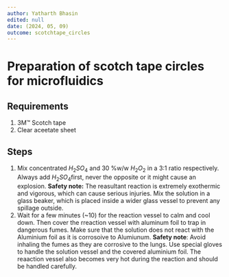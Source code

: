 ```yaml
---
author: Yatharth Bhasin
edited: null
date: (2024, 05, 09)
outcome: scotchtape_circles
---
```


# Preparation of scotch tape circles for microfluidics



## Requirements

1. 3M™ Scotch tape
2. Clear aceetate sheet

## Steps

1. Mix concentrated $H_{2}SO_{4}$ and 30 %w/w $H_2O_2$ in a 3:1 ratio respectively. Always add $H_{2}SO_{4}$​ first, never the opposite or it might cause an explosion. 
	**Safety note:** The reasultant reaction is extremely exothermic and vigorous, which can cause serious injuries. Mix the solution in a glass beaker, which is placed inside a wider glass vessel to prevent any spillage outside.
2. Wait for a few minutes (~10) for the reaction vessel to calm and cool down. Then cover the rreaction vessel with aluminum foil to trap in dangerous fumes. Make sure that the solution does not react with the Aluminium foil as it is corrosoive to Alumiunum.
	**Safety note**: Avoid inhaling the fumes as they are corrosive to the lungs. Use special gloves to handle the solution vessel and the covered aluminium foil. The reaaction vessel also becomes very hot during the reaction and should be handled carefully.

